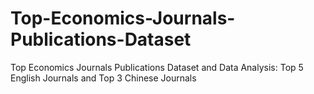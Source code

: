 # Top-Economics-Journals-Publications-Dataset
Top Economics Journals Publications Dataset and Data Analysis: Top 5 English Journals and Top 3 Chinese Journals
